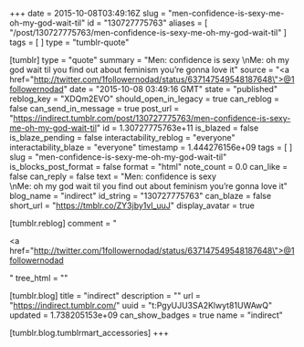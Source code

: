 +++
date = 2015-10-08T03:49:16Z
slug = "men-confidence-is-sexy-me-oh-my-god-wait-til"
id = "130727775763"
aliases = [ "/post/130727775763/men-confidence-is-sexy-me-oh-my-god-wait-til" ]
tags = [ ]
type = "tumblr-quote"

[tumblr]
type = "quote"
summary = "Men: confidence is sexy \nMe: oh my god wait til you find out about feminism you’re gonna love it"
source = "<a href=\"http://twitter.com/1followernodad/status/637147549548187648\">@1followernodad</a>"
date = "2015-10-08 03:49:16 GMT"
state = "published"
reblog_key = "XDQm2EVO"
should_open_in_legacy = true
can_reblog = false
can_send_in_message = true
post_url = "https://indirect.tumblr.com/post/130727775763/men-confidence-is-sexy-me-oh-my-god-wait-til"
id = 1.30727775763e+11
is_blazed = false
is_blaze_pending = false
interactability_reblog = "everyone"
interactability_blaze = "everyone"
timestamp = 1.444276156e+09
tags = [ ]
slug = "men-confidence-is-sexy-me-oh-my-god-wait-til"
is_blocks_post_format = false
format = "html"
note_count = 0.0
can_like = false
can_reply = false
text = "Men: confidence is sexy<br/>\nMe: oh my god wait til you find out about feminism you&rsquo;re gonna love it"
blog_name = "indirect"
id_string = "130727775763"
can_blaze = false
short_url = "https://tmblr.co/ZY3jby1vl_uuJ"
display_avatar = true

[tumblr.reblog]
comment = "<p><a href=\"http://twitter.com/1followernodad/status/637147549548187648\">@1followernodad</a></p>"
tree_html = ""

[tumblr.blog]
title = "indirect"
description = ""
url = "https://indirect.tumblr.com/"
uuid = "t:PgyUJU3SA2Klwyt81UWAwQ"
updated = 1.738205153e+09
can_show_badges = true
name = "indirect"

[tumblr.blog.tumblrmart_accessories]
+++
